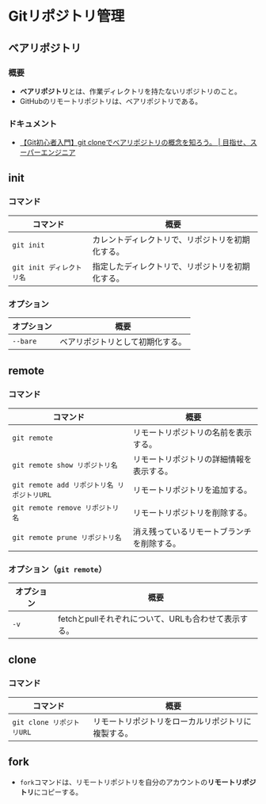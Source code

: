 # Gitリポジトリ管理

## ベアリポジトリ

### 概要

- **ベアリポジトリ**とは、作業ディレクトリを持たないリポジトリのこと。
- GitHubのリモートリポジトリは、ベアリポジトリである。

### ドキュメント

- [【Git初心者入門】git cloneでベアリポジトリの概念を知ろう。 | 目指せ、スーパーエンジニア](https://hirocorpblog.com/git-clone-bare/)

## init

### コマンド

| コマンド                  | 概要                                             |
| ------------------------- | ------------------------------------------------ |
| `git init`                | カレントディレクトリで、リポジトリを初期化する。 |
| `git init ディレクトリ名` | 指定したディレクトリで、リポジトリを初期化する。 |

### オプション

| オプション | 概要                             |
| ---------- | -------------------------------- |
| `--bare`   | ベアリポジトリとして初期化する。 |

## remote

### コマンド

| コマンド                                    | 概要                                       |
| ------------------------------------------- | ------------------------------------------ |
| `git remote`                                | リモートリポジトリの名前を表示する。       |
| `git remote show リポジトリ名`              | リモートリポジトリの詳細情報を表示する。   |
| `git remote add リポジトリ名 リポジトリURL` | リモートリポジトリを追加する。             |
| `git remote remove リポジトリ名`            | リモートリポジトリを削除する。             |
| `git remote prune リポジトリ名`             | 消え残っているリモートブランチを削除する。 |

### オプション（`git remote`）

| オプション | 概要                                                 |
| ---------- | ---------------------------------------------------- |
| `-v`       | fetchとpullそれぞれについて、URLも合わせて表示する。 |

## clone

### コマンド

| コマンド                  | 概要                                               |
| ------------------------- | -------------------------------------------------- |
| `git clone リポジトリURL` | リモートリポジトリをローカルリポジトリに複製する。 |

## fork

- `fork`コマンドは、リモートリポジトリを自分のアカウントの**リモートリポジトリ**にコピーする。
